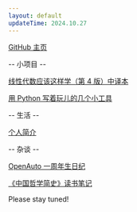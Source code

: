 ```yaml
---
layout: default
updateTime: 2024.10.27
---
```


[GitHub 主页](https://github.com/OliverWu515)

-- 小项目 --

[线性代数应该这样学（第 4 版）中译本](./ladr4e.html)

[用 Python 写着玩儿的几个小工具](./python-hobby-project.html)

-- 生活 --

[个人简介](./short-bio.html)

-- 杂谈 --

[OpenAuto 一周年生日纪](./HOA-1st-anniversary.html)

[《中国哲学简史》读书笔记](./short-history-of-Chinese-philosophy.html)

Please stay tuned!
